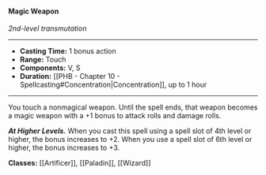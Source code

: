#### Magic Weapon
*2nd-level transmutation*
___
- **Casting Time:** 1 bonus action
- **Range:** Touch
- **Components:** V, S
- **Duration:** [[PHB - Chapter 10 - Spellcasting#Concentration|Concentration]], up to 1 hour
---
You touch a nonmagical weapon. Until the spell ends, that weapon becomes a magic weapon with a +1 bonus to attack rolls and damage rolls.

***At Higher Levels.*** When you cast this spell using a spell slot of 4th level or higher, the bonus increases to +2. When you use a spell slot of 6th level or higher, the bonus increases to +3.

**Classes:** [[Artificer]], [[Paladin]], [[Wizard]]